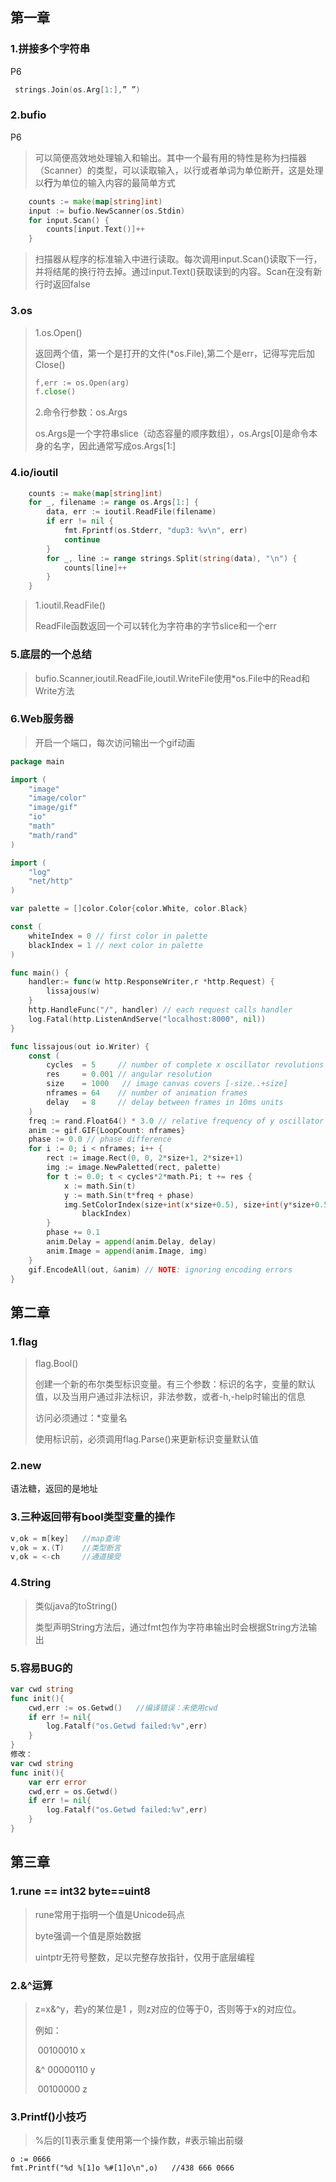 ## 第一章

### 1.拼接多个字符串

P6

```go
 strings.Join(os.Arg[1:],” ”)
```

### 2.bufio

P6

> 可以简便高效地处理输入和输出。其中一个最有用的特性是称为扫描器（Scanner）的类型，可以读取输入，以行或者单词为单位断开，这是处理以**行**为单位的输入内容的最简单方式

```go
	counts := make(map[string]int)
	input := bufio.NewScanner(os.Stdin)
	for input.Scan() {
		counts[input.Text()]++
	}
```

> 扫描器从程序的标准输入中进行读取。每次调用input.Scan()读取下一行，并将结尾的换行符去掉。通过input.Text()获取读到的内容。Scan在没有新行时返回false

### 3.os

> 1.os.Open()
>
> 返回两个值，第一个是打开的文件(*os.File),第二个是err，记得写完后加Close()
>
> ```go
> f,err := os.Open(arg)
> f.close()
> ```
>
> 2.命令行参数：os.Args
>
> os.Args是一个字符串slice（动态容量的顺序数组），os.Args[0]是命令本身的名字，因此通常写成os.Args[1:]

### 4.io/ioutil

```go
	counts := make(map[string]int)
	for _, filename := range os.Args[1:] {
		data, err := ioutil.ReadFile(filename)
		if err != nil {
			fmt.Fprintf(os.Stderr, "dup3: %v\n", err)
			continue
		}
		for _, line := range strings.Split(string(data), "\n") {
			counts[line]++
		}
	}
```

> 1.ioutil.ReadFile()
>
> ReadFile函数返回一个可以转化为字符串的字节slice和一个err

### 5.底层的一个总结

> bufio.Scanner,ioutil.ReadFile,ioutil.WriteFile使用*os.File中的Read和Write方法

### 6.Web服务器

> 开启一个端口，每次访问输出一个gif动画

```go
package main

import (
	"image"
	"image/color"
	"image/gif"
	"io"
	"math"
	"math/rand"
)

import (
	"log"
	"net/http"
)

var palette = []color.Color{color.White, color.Black}

const (
	whiteIndex = 0 // first color in palette
	blackIndex = 1 // next color in palette
)

func main() {
	handler:= func(w http.ResponseWriter,r *http.Request) {
		lissajous(w)
	}
	http.HandleFunc("/", handler) // each request calls handler
	log.Fatal(http.ListenAndServe("localhost:8000", nil))
}

func lissajous(out io.Writer) {
	const (
		cycles  = 5     // number of complete x oscillator revolutions
		res     = 0.001 // angular resolution
		size    = 1000   // image canvas covers [-size..+size]
		nframes = 64    // number of animation frames
		delay   = 8     // delay between frames in 10ms units
	)
	freq := rand.Float64() * 3.0 // relative frequency of y oscillator
	anim := gif.GIF{LoopCount: nframes}
	phase := 0.0 // phase difference
	for i := 0; i < nframes; i++ {
		rect := image.Rect(0, 0, 2*size+1, 2*size+1)
		img := image.NewPaletted(rect, palette)
		for t := 0.0; t < cycles*2*math.Pi; t += res {
			x := math.Sin(t)
			y := math.Sin(t*freq + phase)
			img.SetColorIndex(size+int(x*size+0.5), size+int(y*size+0.5),
				blackIndex)
		}
		phase += 0.1
		anim.Delay = append(anim.Delay, delay)
		anim.Image = append(anim.Image, img)
	}
	gif.EncodeAll(out, &anim) // NOTE: ignoring encoding errors
}
```

## 第二章

### 1.flag

> flag.Bool()
>
> 创建一个新的布尔类型标识变量。有三个参数：标识的名字，变量的默认值，以及当用户通过非法标识，非法参数，或者-h,-help时输出的信息
>
> 访问必须通过：*变量名
>
> 使用标识前，必须调用flag.Parse()来更新标识变量默认值

### 2.new

语法糖，返回的是地址

### 3.三种返回带有bool类型变量的操作

```go
v,ok = m[key]	//map查询
v,ok = x.(T)	//类型断言
v,ok = <-ch		//通道接受
```

### 4.String

> 类似java的toString()
>
> 类型声明String方法后，通过fmt包作为字符串输出时会根据String方法输出

### 5.容易BUG的

```go
var cwd string
func init(){
	cwd,err := os.Getwd()	//编译错误：未使用cwd
	if err != nil{
		log.Fatalf("os.Getwd failed:%v",err)
	}
}
修改：
var cwd string
func init(){
	var err error
	cwd,err = os.Getwd()
	if err != nil{
		log.Fatalf("os.Getwd failed:%v",err)
	}
}
```

## 第三章

### 1.rune == int32  byte==uint8

> rune常用于指明一个值是Unicode码点
>
> byte强调一个值是原始数据
>
> uintptr无符号整数，足以完整存放指针，仅用于底层编程

### 2.&^运算

> z=x&^y，若y的某位是1 ，则z对应的位等于0，否则等于x的对应位。
>
> 例如：
>
> ​		 00100010	x
>
> &^	00000110	y
>
> ​		 00100000	z

### 3.Printf()小技巧

> %后的[1]表示重复使用第一个操作数，#表示输出前缀

```
o := 0666
fmt.Printf("%d %[1]o %#[1]o\n",o)	//438 666 0666
```

